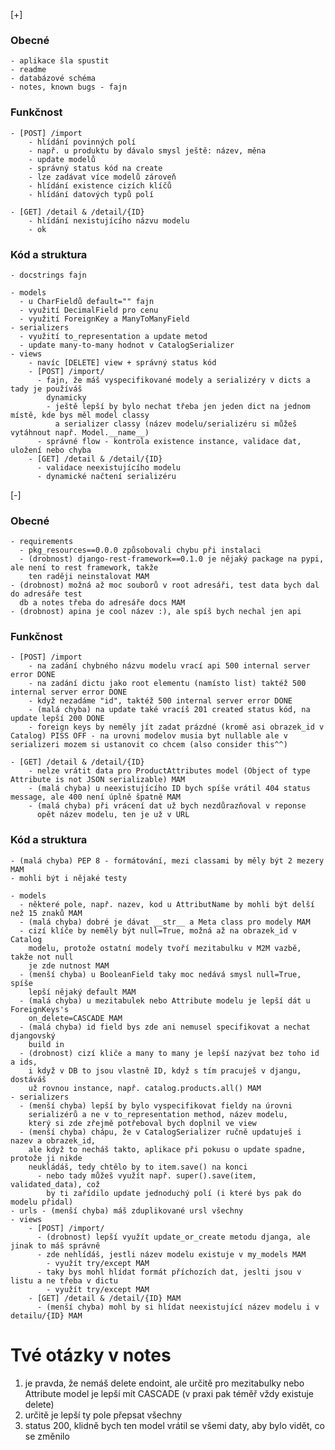 [+]
 
### Obecné
    - aplikace šla spustit
    - readme
    - databázové schéma
    - notes, known bugs - fajn

### Funkčnost

    - [POST] /import
        - hlídání povinných polí
        - např. u produktu by dávalo smysl ještě: název, měna
        - update modelů
        - správný status kód na create
        - lze zadávat více modelů zároveň
        - hlídání existence cizích klíčů
        - hlídání datových typů polí

    - [GET] /detail & /detail/{ID}
        - hlídání nexistujícího názvu modelu
        - ok

### Kód a struktura
    - docstrings fajn

    - models
      - u CharFieldů default="" fajn
      - využití DecimalField pro cenu
      - využití ForeignKey a ManyToManyField
    - serializers
      - využití to_representation a update metod
      - update many-to-many hodnot v CatalogSerializer
    - views 
        - navíc [DELETE] view + správný status kód
        - [POST] /import/ 
          - fajn, že máš vyspecifikované modely a serializéry v dicts a tady je používáš
            dynamicky
            - ještě lepší by bylo nechat třeba jen jeden dict na jednom místě, kde bys měl model classy
              a serializer classy (název modelu/serializéru si můžeš vytáhnout např. Model.__name__)
          - správné flow - kontrola existence instance, validace dat, uložení nebo chyba
        - [GET] /detail & /detail/{ID}
          - validace neexistujícího modelu
          - dynamické načtení serializéru


[-]
        
### Obecné  
    - requirements
      - pkg_resources==0.0.0 způsobovali chybu při instalaci
      - (drobnost) django-rest-framework==0.1.0 je nějaký package na pypi, ale není to rest framework, takže
        ten raději neinstalovat MAM
    - (drobnost) možná až moc souborů v root adresáři, test data bych dal do adresáře test
      db a notes třeba do adresáře docs MAM
    - (drobnost) apina je cool název :), ale spíš bych nechal jen api 

### Funkčnost

    - [POST] /import
        - na zadání chybného názvu modelu vrací api 500 internal server error DONE
        - na zadání dictu jako root elementu (namísto list) taktéž 500 internal server error DONE
        - když nezadáme "id", taktéž 500 internal server error DONE
        - (malá chyba) na update také vracíš 201 created status kód, na update lepší 200 DONE
        - foreign keys by neměly jít zadat prázdné (kromě asi obrazek_id v Catalog) PISS OFF - na urovni modelov musia byt nullable ale v serializeri mozem si ustanovit co chcem (also consider this^^)

    - [GET] /detail & /detail/{ID}
        - nelze vrátit data pro ProductAttributes model (Object of type Attribute is not JSON serializable) MAM
        - (malá chyba) u neexistujícího ID bych spíše vrátil 404 status message, ale 400 není úplně špatně MAM
        - (malá chyba) při vrácení dat už bych nezdůrazňoval v reponse
          opět název modelu, ten je už v URL

### Kód a struktura
    - (malá chyba) PEP 8 - formátování, mezi classami by měly být 2 mezery MAM
    - mohli být i nějaké testy

    - models
      - některé pole, např. nazev, kod u AttributName by mohli být delší než 15 znaků MAM
      - (malá chyba) dobré je dávat __str__ a Meta class pro modely MAM
      - cizí klíče by neměly být null=True, možná až na obrazek_id v Catalog
        modelu, protože ostatní modely tvoří mezitabulku v M2M vazbě, takže not null
        je zde nutnost MAM
      - (menší chyba) u BooleanField taky moc nedává smysl null=True, spíše
        lepší nějaký default MAM
      - (malá chyba) u mezitabulek nebo Attribute modelu je lepší dát u ForeignKeys's
        on_delete=CASCADE MAM
      - (malá chyba) id field bys zde ani nemusel specifikovat a nechat djangovský
        build in
      - (drobnost) cizí kliče a many to many je lepší nazývat bez toho id a ids,
        i když v DB to jsou vlastně ID, když s tím pracuješ v djangu, dostáváš
        už rovnou instance, např. catalog.products.all() MAM
    - serializers
      - (menší chyba) lepší by bylo vyspecifikovat fieldy na úrovni
        serializérů a ne v to_representation method, název modelu,
        který si zde zřejmě potřeboval bych doplnil ve view
      - (menší chyba) chápu, že v CatalogSerializer ručně updatuješ i nazev a obrazek_id,
        ale když to necháš takto, aplikace při pokusu o update spadne, protože ji nikde
        neukládáš, tedy chtělo by to item.save() na konci 
          - nebo tady můžeš využít např. super().save(item, validated_data), což
            by ti zařídilo update jednoduchý polí (i které bys pak do modelu přidal) 
    - urls - (menší chyba) máš zduplikované ursl všechny
    - views 
        - [POST] /import/
          - (drobnost) lepší využít update_or_create metodu djanga, ale jinak to máš správně
          - zde nehlídáš, jestli název modelu existuje v my_models MAM
            - využít try/except MAM
          - taky bys mohl hlídat formát příchozích dat, jeslti jsou v listu a ne třeba v dictu
            - využít try/except MAM
        - [GET] /detail & /detail/{ID} MAM
          - (menší chyba) mohl by si hlídat neexistující název modelu i v detailu/{ID} MAM

# Tvé otázky v notes
1) je pravda, že nemáš delete endoint, ale určitě pro mezitabulky nebo Attribute model je lepší
   mít CASCADE (v praxi pak téměř vždy existuje delete)
2) určitě je lepší ty pole přepsat všechny
3) status 200, klidně bych ten model vrátil se všemi daty, aby bylo vidět, co se změnilo